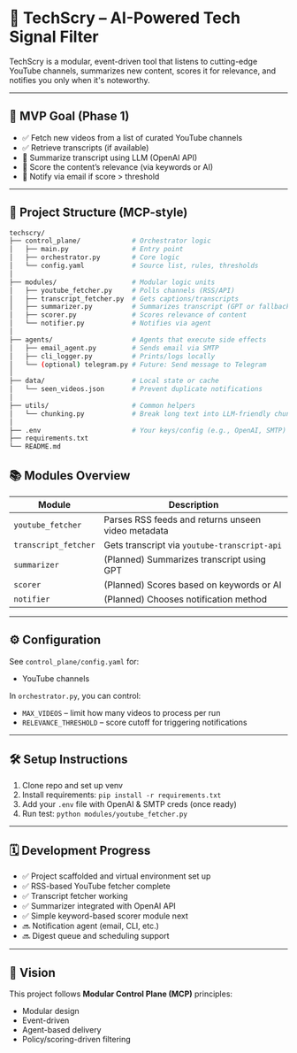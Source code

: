 # 🧠 TechScry – AI-Powered Tech Signal Filter

TechScry is a modular, event-driven tool that listens to cutting-edge YouTube channels, summarizes new content, scores it for relevance, and notifies you only when it's noteworthy.

---

## 🚀 MVP Goal (Phase 1)

- ✅ Fetch new videos from a list of curated YouTube channels
- ✅ Retrieve transcripts (if available)
- 🔄 Summarize transcript using LLM (OpenAI API)
- 🔄 Score the content’s relevance (via keywords or AI)
- 🔄 Notify via email if score > threshold

---

## 📁 Project Structure (MCP-style)

```bash
techscry/
├── control_plane/             # Orchestrator logic
│   ├── main.py                # Entry point
│   ├── orchestrator.py        # Core logic
│   └── config.yaml            # Source list, rules, thresholds
│
├── modules/                   # Modular logic units
│   ├── youtube_fetcher.py     # Polls channels (RSS/API)
│   ├── transcript_fetcher.py  # Gets captions/transcripts
│   ├── summarizer.py          # Summarizes transcript (GPT or fallback)
│   ├── scorer.py              # Scores relevance of content
│   └── notifier.py            # Notifies via agent
│
├── agents/                    # Agents that execute side effects
│   ├── email_agent.py         # Sends email via SMTP
│   ├── cli_logger.py          # Prints/logs locally
│   └── (optional) telegram.py # Future: Send message to Telegram
│
├── data/                      # Local state or cache
│   └── seen_videos.json       # Prevent duplicate notifications
│
├── utils/                     # Common helpers
│   └── chunking.py            # Break long text into LLM-friendly chunks
│
├── .env                       # Your keys/config (e.g., OpenAI, SMTP)
├── requirements.txt
└── README.md
```

## 📚 Modules Overview

| Module               | Description                                        |
| -------------------- | -------------------------------------------------- |
| `youtube_fetcher`    | Parses RSS feeds and returns unseen video metadata |
| `transcript_fetcher` | Gets transcript via `youtube-transcript-api`       |
| `summarizer`         | (Planned) Summarizes transcript using GPT          |
| `scorer`             | (Planned) Scores based on keywords or AI           |
| `notifier`           | (Planned) Chooses notification method              |

---

## ⚙️ Configuration

See `control_plane/config.yaml` for:

- YouTube channels

In `orchestrator.py`, you can control:

- `MAX_VIDEOS` – limit how many videos to process per run
- `RELEVANCE_THRESHOLD` – score cutoff for triggering notifications

---

## 🛠 Setup Instructions

1. Clone repo and set up venv
2. Install requirements: `pip install -r requirements.txt`
3. Add your `.env` file with OpenAI & SMTP creds (once ready)
4. Run test: `python modules/youtube_fetcher.py`

---

## 🗓️ Development Progress

- ✅ Project scaffolded and virtual environment set up
- ✅ RSS-based YouTube fetcher complete
- ✅ Transcript fetcher working
- ✅ Summarizer integrated with OpenAI API
- ✅ Simple keyword-based scorer module next
- 🔜 Notification agent (email, CLI, etc.)
- 🔜 Digest queue and scheduling support

---

## 🧩 Vision

This project follows **Modular Control Plane (MCP)** principles:

- Modular design
- Event-driven
- Agent-based delivery
- Policy/scoring-driven filtering
